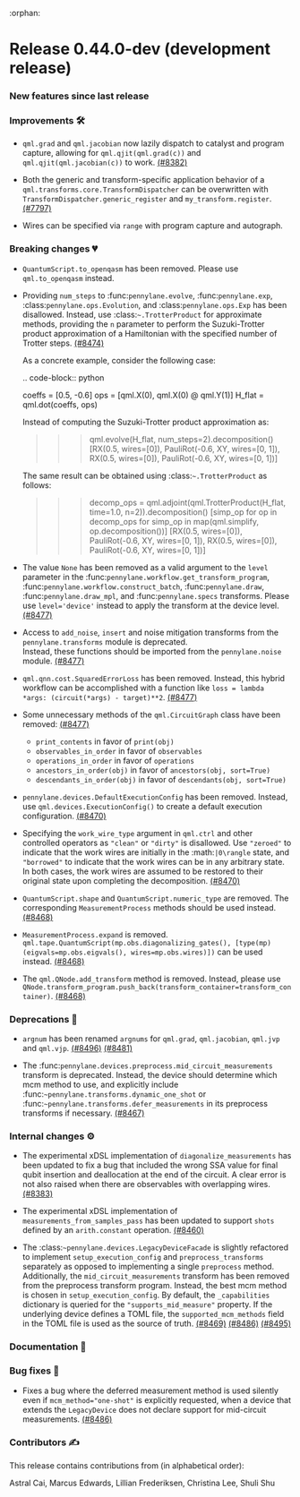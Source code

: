 :orphan:

# Release 0.44.0-dev (development release)

<h3>New features since last release</h3>

<h3>Improvements 🛠</h3>

* `qml.grad` and `qml.jacobian` now lazily dispatch to catalyst and program
  capture, allowing for `qml.qjit(qml.grad(c))` and `qml.qjit(qml.jacobian(c))` to work.
  [(#8382)](https://github.com/PennyLaneAI/pennylane/pull/8382)

* Both the generic and transform-specific application behavior of a `qml.transforms.core.TransformDispatcher`
  can be overwritten with `TransformDispatcher.generic_register` and `my_transform.register`.
  [(#7797)](https://github.com/PennyLaneAI/pennylane/pull/7797)

* Wires can be specified via `range` with program capture and autograph.

<h3>Breaking changes 💔</h3>

* ``QuantumScript.to_openqasm`` has been removed. Please use ``qml.to_openqasm`` instead.

* Providing ``num_steps`` to :func:`pennylane.evolve`, :func:`pennylane.exp`, :class:`pennylane.ops.Evolution`,
  and :class:`pennylane.ops.Exp` has been disallowed. Instead, use :class:`~.TrotterProduct` for approximate
  methods, providing the ``n`` parameter to perform the Suzuki-Trotter product approximation of a Hamiltonian
  with the specified number of Trotter steps.
  [(#8474)](https://github.com/PennyLaneAI/pennylane/pull/8474)

  As a concrete example, consider the following case:

  .. code-block:: python

    coeffs = [0.5, -0.6]
    ops = [qml.X(0), qml.X(0) @ qml.Y(1)]
    H_flat = qml.dot(coeffs, ops)

  Instead of computing the Suzuki-Trotter product approximation as:

  >>> qml.evolve(H_flat, num_steps=2).decomposition()
  [RX(0.5, wires=[0]),
  PauliRot(-0.6, XY, wires=[0, 1]),
  RX(0.5, wires=[0]),
  PauliRot(-0.6, XY, wires=[0, 1])]

  The same result can be obtained using :class:`~.TrotterProduct` as follows:

  >>> decomp_ops = qml.adjoint(qml.TrotterProduct(H_flat, time=1.0, n=2)).decomposition()
  >>> [simp_op for op in decomp_ops for simp_op in map(qml.simplify, op.decomposition())]
  [RX(0.5, wires=[0]),
  PauliRot(-0.6, XY, wires=[0, 1]),
  RX(0.5, wires=[0]),
  PauliRot(-0.6, XY, wires=[0, 1])]

* The value ``None`` has been removed as a valid argument to the ``level`` parameter in the
  :func:`pennylane.workflow.get_transform_program`, :func:`pennylane.workflow.construct_batch`,
  :func:`pennylane.draw`, :func:`pennylane.draw_mpl`, and :func:`pennylane.specs` transforms.
  Please use ``level='device'`` instead to apply the transform at the device level.
  [(#8477)](https://github.com/PennyLaneAI/pennylane/pull/8477)

* Access to ``add_noise``, ``insert`` and noise mitigation transforms from the ``pennylane.transforms`` module is deprecated.	
  Instead, these functions should be imported from the ``pennylane.noise`` module.
  [(#8477)](https://github.com/PennyLaneAI/pennylane/pull/8477)

* ``qml.qnn.cost.SquaredErrorLoss`` has been removed. Instead, this hybrid workflow can be accomplished 
  with a function like ``loss = lambda *args: (circuit(*args) - target)**2``.
  [(#8477)](https://github.com/PennyLaneAI/pennylane/pull/8477)

* Some unnecessary methods of the ``qml.CircuitGraph`` class have been removed:
  [(#8477)](https://github.com/PennyLaneAI/pennylane/pull/8477)

  - ``print_contents`` in favor of ``print(obj)``
  - ``observables_in_order`` in favor of ``observables``
  - ``operations_in_order`` in favor of ``operations``
  - ``ancestors_in_order(obj)`` in favor of ``ancestors(obj, sort=True)``
  - ``descendants_in_order(obj)`` in favor of ``descendants(obj, sort=True)``

* ``pennylane.devices.DefaultExecutionConfig`` has been removed. Instead, use
  ``qml.devices.ExecutionConfig()`` to create a default execution configuration.
  [(#8470)](https://github.com/PennyLaneAI/pennylane/pull/8470)

* Specifying the ``work_wire_type`` argument in ``qml.ctrl`` and other controlled operators as ``"clean"`` or 
  ``"dirty"`` is disallowed. Use ``"zeroed"`` to indicate that the work wires are initially in the :math:`|0\rangle`
  state, and ``"borrowed"`` to indicate that the work wires can be in any arbitrary state. In both cases, the
  work wires are assumed to be restored to their original state upon completing the decomposition.
  [(#8470)](https://github.com/PennyLaneAI/pennylane/pull/8470)

* `QuantumScript.shape` and `QuantumScript.numeric_type` are removed. The corresponding `MeasurementProcess`
  methods should be used instead.
  [(#8468)](https://github.com/PennyLaneAI/pennylane/pull/8468)

* `MeasurementProcess.expand` is removed. 
  `qml.tape.QuantumScript(mp.obs.diagonalizing_gates(), [type(mp)(eigvals=mp.obs.eigvals(), wires=mp.obs.wires)])`
  can be used instead.
  [(#8468)](https://github.com/PennyLaneAI/pennylane/pull/8468)

* The `qml.QNode.add_transform` method is removed.
  Instead, please use `QNode.transform_program.push_back(transform_container=transform_container)`.
  [(#8468)](https://github.com/PennyLaneAI/pennylane/pull/8468)

<h3>Deprecations 👋</h3>

* `argnum` has been renamed `argnums` for `qml.grad`, `qml.jacobian`, `qml.jvp` and `qml.vjp`.
  [(#8496)](https://github.com/PennyLaneAI/pennylane/pull/8496)
  [(#8481)](https://github.com/PennyLaneAI/pennylane/pull/8481)

* The :func:`pennylane.devices.preprocess.mid_circuit_measurements` transform is deprecated. Instead,
  the device should determine which mcm method to use, and explicitly include :func:`~pennylane.transforms.dynamic_one_shot`
  or :func:`~pennylane.transforms.defer_measurements` in its preprocess transforms if necessary. 
  [(#8467)](https://github.com/PennyLaneAI/pennylane/pull/8467)

<h3>Internal changes ⚙️</h3>

* The experimental xDSL implementation of `diagonalize_measurements` has been updated to fix a bug
  that included the wrong SSA value for final qubit insertion and deallocation at the end of the circuit. A clear error is not also raised when there are observables with overlapping wires.
  [(#8383)](https://github.com/PennyLaneAI/pennylane/pull/8383)

* The experimental xDSL implementation of `measurements_from_samples_pass` has been updated to support `shots` defined by an `arith.constant` operation.
  [(#8460)](https://github.com/PennyLaneAI/pennylane/pull/8460)

* The :class:`~pennylane.devices.LegacyDeviceFacade` is slightly refactored to implement `setup_execution_config` and `preprocess_transforms`
  separately as opposed to implementing a single `preprocess` method. Additionally, the `mid_circuit_measurements` transform has been removed
  from the preprocess transform program. Instead, the best mcm method is chosen in `setup_execution_config`. By default, the ``_capabilities``
  dictionary is queried for the ``"supports_mid_measure"`` property. If the underlying device defines a TOML file, the ``supported_mcm_methods``
  field in the TOML file is used as the source of truth.
  [(#8469)](https://github.com/PennyLaneAI/pennylane/pull/8469)
  [(#8486)](https://github.com/PennyLaneAI/pennylane/pull/8486)
  [(#8495)](https://github.com/PennyLaneAI/pennylane/pull/8495)

<h3>Documentation 📝</h3>

<h3>Bug fixes 🐛</h3>

* Fixes a bug where the deferred measurement method is used silently even if ``mcm_method="one-shot"`` is explicitly requested, 
  when a device that extends the ``LegacyDevice`` does not declare support for mid-circuit measurements.
  [(#8486)](https://github.com/PennyLaneAI/pennylane/pull/8486)

<h3>Contributors ✍️</h3>

This release contains contributions from (in alphabetical order):

Astral Cai,
Marcus Edwards,
Lillian Frederiksen,
Christina Lee,
Shuli Shu
